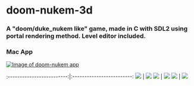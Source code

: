 # doom-nukem-3d

### A "doom/duke_nukem like" game, made in C with SDL2 using portal rendering method. Level editor included.

### Mac App

[![Image of doom-nukem app](https://github.com/nicolasvienot/wolf3d/raw/master/resources/app_rdme.png)](https://drive.google.com/open?id=1c4bQNjl4Qpea87jTfgInliA_PBBSsSWA)

:-------------------------:|:-------------------------:
![](resources/gif_parkour.gif)  |  ![](resources/gif_branch.gif)
![](resources/gif_chillday.gif)  |  ![](resources/gif_spacepasserelle.gif)
![](resources/gif_editor-1.gif)  | ![](resources/gif_editor-2.gif) 
